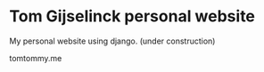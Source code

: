 Tom Gijselinck personal website
================================

My personal website using django. (under construction)

tomtommy.me
